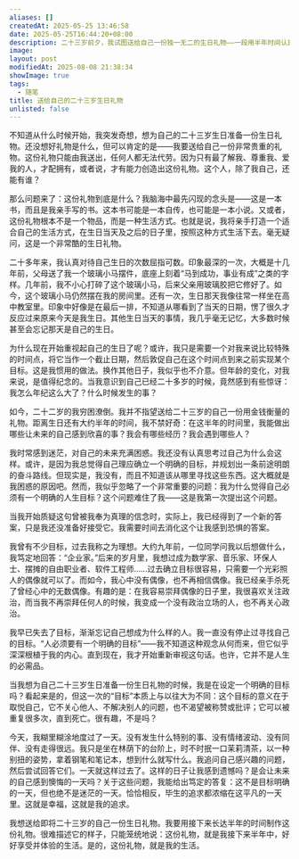 ```yaml
---
aliases: []
createdAt: 2025-05-25 13:46:58
date: 2025-05-25T16:44:20+08:00
description: 二十三岁前夕，我试图送给自己一份独一无二的生日礼物——一段用半年时间认真生活、反思自我、摆脱目标焦虑的旅程。
image: 
layout: post
modifiedAt: 2025-08-08 21:38:34
showImage: true
tags:
  - 随笔
title: 送给自己的二十三岁生日礼物
unlisted: false
---
```


不知道从什么时候开始，我突发奇想，想为自己的二十三岁生日准备一份生日礼物。还没想好礼物是什么，但可以肯定的是——我要送给自己一份非常贵重的礼物。这份礼物只能由我送出，任何人都无法代劳。因为只有最了解我、尊重我、爱我的人，才配拥有，或者说，才有能力创造出这份礼物。这个人，除了我自己，还能有谁？

那么问题来了：这份礼物到底是什么？我脑海中最先闪现的念头是——这是一本书，而且是我亲手写的书。这本书可能是一本自传，也可能是一本小说。又或者，这份礼物根本不是一个物品，而是一种生活方式。也就是说，我将亲手打造一个适合自己的生活方式，在生日当天及之后的日子里，按照这种方式生活下去。毫无疑问，这是一个非常酷的生日礼物。

二十多年来，我认真对待自己生日的次数屈指可数。印象最深的一次，大概是十几年前，父母送了我一个玻璃小马摆件，底座上刻着“马到成功，事业有成”之类的字样。几年前，我不小心打碎了这个玻璃小马，后来父亲用玻璃胶把它修好了。如今，这个玻璃小马仍然摆在我的房间里。还有一次，生日那天我像往常一样坐在高中教室里。印象中好像是在最后一排，不知道从哪看到了当天的日期，愣了很久才反应过来原来今天是我生日。其他生日当天的事情，我几乎毫无记忆，大多数时候甚至会忘记那天是自己的生日。

为什么现在开始重视起自己的生日了呢？或许，我只是需要一个对我来说比较特殊的时间点，将它当作一个截止日期，然后敦促自己在这个时间点到来之前实现某个目标。这是我惯用的做法。换作其他日子，我似乎也不介意。但年龄的变化，对我来说，是值得纪念的。当我意识到自己已经二十多岁的时候，竟然感到有些惊讶：我怎么年纪这么大了？什么时候发生的事？

如今，二十二岁的我穷困潦倒。我并不指望送给二十三岁的自己一份用金钱衡量的礼物。距离生日还有大约半年的时间，我不禁好奇：在这半年的时间里，我能做出哪些让未来的自己感到欣喜的事？我会有哪些经历？我会遇到哪些人？

我时常感到迷茫，对自己的未来充满困惑。我还没有认真思考过自己为什么会这样。或许，是因为我总觉得自己理应确立一个明确的目标，并规划出一条前途明朗的奋斗路线。但现实是，我没有，而且不知道该从哪里寻找这些东西。这大概就是我困惑的原因吧。然而，我似乎忽略了一个非常重要的问题：我为什么觉得自己必须有一个明确的人生目标？这个问题难住了我——这是我第一次提出这个问题。

当我开始质疑这句曾被我奉为真理的信念时，实际上，我已经得到了一个新的答案，只是我还没准备好接受它。我需要时间去消化这个让我感到恐惧的答案。

我曾有不少目标，过去我称之为理想。大约九年前，一位同学问我以后想做什么，我笃定地回答：“企业家。”后来的岁月里，我想过成为数学家、音乐家、环保人士、摆摊的自由职业者、软件工程师……过去确立目标很容易，只需要一个光彩照人的偶像就可以了。而如今，我心中没有偶像，也不再相信偶像。我已经亲手杀死了曾经心中的无数偶像。有趣的是：在我容易崇拜偶像的日子里，我很喜欢关注政治，而当我不再崇拜任何人的时候，我变成一个没有政治立场的人，也不再关心政治。

我早已失去了目标，渐渐忘记自己想成为什么样的人。我一直没有停止过寻找自己的目标。“人必须要有一个明确的目标”——我不知道这种观念从何而来，但它似乎深深根植于我的内心。直到现在，我才开始重新审视这句话。也许，它并不是人生的必需品。

当我想为自己二十三岁生日准备一份生日礼物的时候，我是在设定一个明确的目标吗？看起来是的，但这一次的“目标”本质上与以往大为不同：这个目标的意义在于取悦自己，它不关心他人、不解决别人的问题，也不渴望被称赞或批评；它可以被重复很多次，直到死亡。很有趣，不是吗？

今天，我糊里糊涂地度过了一天。没有发生什么特别的事、没有情绪波动、没有同伴、没有走得很远。我只是坐在林荫下的台阶上，时不时抿一口茉莉清茶，以一种别扭的姿势，拿着钢笔和笔记本，想到什么就写什么。我追问自己感兴趣的问题，然后尝试回答它们。一天就这样过去了。这样的日子让我感到遗憾吗？是会让未来的自己感到懊悔的一天吗？关于这些问题，我能给出笃定的答复：这不是目标明确的一天，但也绝不是迷茫的一天。恰恰相反，毕生的追求都浓缩在这平凡的一天里。这就是幸福，这就是我的追求。

我想送给即将二十三岁的自己一份生日礼物。我要用接下来长达半年的时间制作这份礼物。很难描述它的样子，只能笼统地说：这份礼物，就是我接下来半年中，好好享受并体验的生活。是的，这份礼物，就是我的生活。
